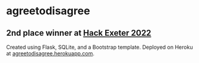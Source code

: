 # agreetodisagree
## 2nd place winner at [Hack Exeter 2022](https://hack-exeter-2022.devpost.com/)
Created using Flask, SQLite, and a Bootstrap template. Deployed on Heroku at [agreetodisagree.herokuapp.com](https://agreetodisagree.herokuapp.com/).

